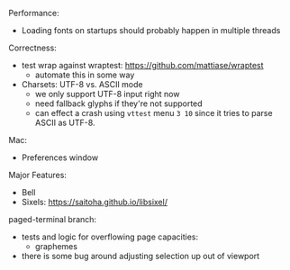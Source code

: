 Performance:

- Loading fonts on startups should probably happen in multiple threads

Correctness:

- test wrap against wraptest: https://github.com/mattiase/wraptest
  - automate this in some way
- Charsets: UTF-8 vs. ASCII mode
  - we only support UTF-8 input right now
  - need fallback glyphs if they're not supported
  - can effect a crash using `vttest` menu `3 10` since it tries to parse
    ASCII as UTF-8.

Mac:

- Preferences window

Major Features:

- Bell
- Sixels: https://saitoha.github.io/libsixel/

paged-terminal branch:

- tests and logic for overflowing page capacities:
  * graphemes
- there is some bug around adjusting selection up out of viewport
